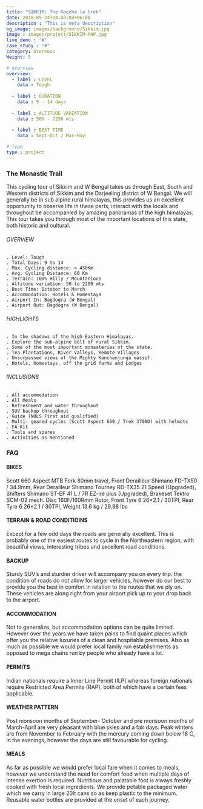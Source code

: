 ```yaml
---
title: "SIKKIM: The Goecha la trek"
date: 2018-09-24T14:48:03+06:00
description : "This is meta description"
bg_image: images/background/Sikkim.jpg
image : images/project/SIKKIM-MAP.jpg
live_demo : "#"
case_study : "#"
category: Sternous
Weight: 5

# overview
overview:
  - label : LEVEL
    data : Tough
    
  - label : DURATION
    data : 9 - 14 days
    
  - label : ALTITUDE VARIATION
    data : 500 - 2250 mts
    
  - label : BEST TIME
    data : Sept-Oct / Mar-May

# type
type : project
---
```


### The Monastic Trail

This cycling tour of Sikkim and W Bengal takes us through East, South and Western districts of Sikkim and the Darjeeling district of W Bengal. We will generally be in sub alpine rural himalayas, this provides us an excellent opportunity to observe life in these parts, interact with the locals and throughout be accompanied by amazing panoramas of the high himalayas. This tour takes you through most of the important locations of this state, both historic and cultural.



###### OVERVIEW
```
. Level: Tough
. Total Days: 9 to 14
. Max. Cycling distance: < 450Km
. Avg. Cycling Distance: 60 Km
. Terrain: 100% Hilly / Mountanious
. Altitude variation: 50 to 2200 mts
. Best Time: October to March
. Accommodation: Hotels & Homestays
. Airport In: Bagdogra (W Bengal)
. Airport Out: Bagdogra (W Bengal) 
```




###### HIGHLIGHTS
```
. In the shadows of the high Eastern Himalayas.
. Explore the sub-alpine belt of rural Sikkim.
. Some of the most important monasteries of the state.
. Tea Plantations, River Valleys, Remote Villages
. Unsurpassed views of the Mighty Kanchenjunga massif.
. Hotels, homestays, off the grid farms and Lodges
```

###### INCLUSIONS
```
. All accommodation
. All Meals
. Refreshment and water throughout
. SUV backup throughout
. Guide (NOLS First aid qualified)
. Multi- geared cycles (Scott Aspect 660 / Trek 3700D) with helmets
. FA Kit
. Tools and spares
. Activities as mentioned
```

### FAQ

#### BIKES

Scott 660 Aspect MTB
Fork 80mm travel, Front Derailleur Shimano FD-TX50 / 34.9mm, Rear Derailleur Shimano Tourney RD-TX35 21 Speed (Upgraded), Shifters Shimano ST-EF 41 L / 7R EZ-ire plus (Upgraded), Brakeset Tektro SCM-02 mech. Disc 160F/160Rmm Rotor, Front Tyre 6 26×2.1 / 30TPI, Rear Tyre 6 26×2.1 / 30TPI, Weight 13.6 kg / 29.98 lbs

#### TERRAIN & ROAD CONDITIOINS

Except for a few odd days the roads are generally excellent. This is probably one of the easiest routes to cycle in the Northeastern region, with beautiful views, interesting tribes and excellent road conditions.

#### BACKUP
Sturdy SUV’s and sturdier driver will accompany you on every trip. the condition of roads do not allow for larger vehicles, however do our best to provide you the best in comfort in relation to the routes that we ply on. These vehicles are along right from your airport pick up to your drop back to the airport.

#### ACCOMMODATION
Not to generalize, but accommodation options can be quite limited. However over the years we have taken pains to find quaint places which offer you the relative luxuries of a clean and hospitable premises. Also as much as possible we would prefer local family run establishments as opposed to mega chains run by people who already have a lot.

#### PERMITS
Indian nationals require a Inner Line Permit (ILP) whereas foreign nationals require Restricted Area Permits (RAP), both of which have a certain fees applicable.

#### WEATHER PATTERN
Post monsoon months of September- October and pre monsoon months of March-April are very pleasant with blue skies and a fair days. Peak winters are from November to February with the mercury coming down below 18 C, in the evenings, however the days are still favourable for cycling.

#### MEALS
As far as possible we would prefer local fare when it comes to meals, however we understand the need for comfort food when multiple days of intense exertion is required. Nutritious and palatable foot is always freshly cooked with fresh local ingredients. We provide potable packaged water which we carry in large 20lt cans so as keep plastic to the minimum. Reusable water bottles are provided at the onset of each journey.